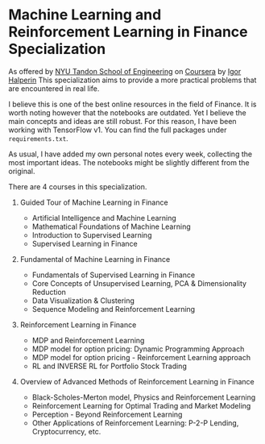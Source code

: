 
# Machine Learning and Reinforcement Learning in Finance Specialization


As offered by [NYU Tandon School of Engineering](https://engineering.nyu.edu/) on 
[Coursera](https://www.coursera.org/specializations/machine-learning-reinforcement-finance)
by [Igor Halperin](https://scholar.google.com/citations?user=-zRu4foAAAAJ&hl=en&oi=ao)
This specialization aims to provide a more practical problems that are encountered in real life.


I believe this is one of the best online resources in the field of Finance. 
It is worth noting however that the notebooks are outdated. 
Yet I believe the main concepts and ideas are still robust.
For this reason,
I have been working with TensorFlow v1. You can find the full packages under
`requirements.txt`.

As usual, I have added my own personal notes every week, collecting 
the most important ideas. The notebooks might be slightly different from the original.


There are 4 courses in this specialization.

1. Guided Tour of Machine Learning in Finance
    * Artificial Intelligence and Machine Learning
    * Mathematical Foundations of Machine Learning
    * Introduction to Supervised Learning
    * Supervised Learning in Finance
    

2. Fundamental of Machine Learning in Finance
    * Fundamentals of Supervised Learning in Finance
    * Core Concepts of Unsupervised Learning, PCA & Dimensionality Reduction
    * Data Visualization & Clustering
    * Sequence Modeling and Reinforcement Learning


3. Reinforcement Learning in Finance
    * MDP and Reinforcement Learning
    * MDP model for option pricing: Dynamic Programming Approach
    * MDP model for option pricing - Reinforcement Learning approach
    * RL and INVERSE RL for Portfolio Stock Trading
    

4. Overview of Advanced Methods of Reinforcement Learning in Finance
    * Black-Scholes-Merton model, Physics and Reinforcement Learning
    * Reinforcement Learning for Optimal Trading and Market Modeling
    * Perception - Beyond Reinforcement Learning
    * Other Applications of Reinforcement Learning: P-2-P Lending, Cryptocurrency, etc.